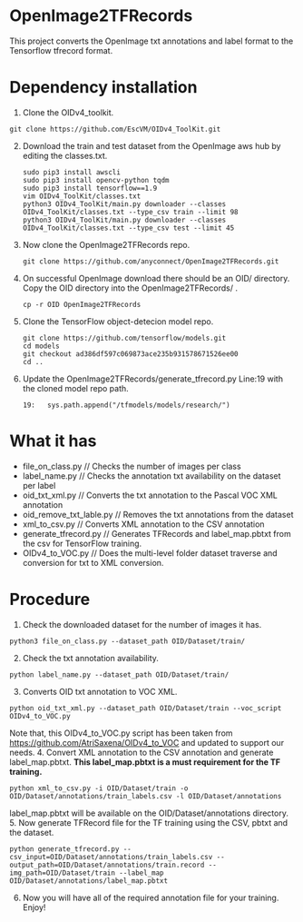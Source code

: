# OpenImage2TFRecords
This project converts the OpenImage txt annotations and label format to the Tensorflow tfrecord format.

# Dependency installation
1. Clone the OIDv4_toolkit.
  ```
  git clone https://github.com/EscVM/OIDv4_ToolKit.git
  ```
2. Download the train and test dataset from the OpenImage aws hub by editing the classes.txt.
   ```
   sudo pip3 install awscli
   sudo pip3 install opencv-python tqdm
   sudo pip3 install tensorflow==1.9
   vim OIDv4_ToolKit/classes.txt
   python3 OIDv4_ToolKit/main.py downloader --classes OIDv4_ToolKit/classes.txt --type_csv train --limit 98
   python3 OIDv4_ToolKit/main.py downloader --classes OIDv4_ToolKit/classes.txt --type_csv test --limit 45
   ```
3. Now clone the OpenImage2TFRecords repo.
   ```
   git clone https://github.com/anyconnect/OpenImage2TFRecords.git
   ```
4. On successful OpenImage download there should be an OID/ directory. Copy the OID directory into the OpenImage2TFRecords/ .
   ```
   cp -r OID OpenImage2TFRecords
   ```
5. Clone the TensorFlow object-detecion model repo.
   ```
   git clone https://github.com/tensorflow/models.git
   cd models
   git checkout ad386df597c069873ace235b931578671526ee00
   cd ..
   ```
6. Update the OpenImage2TFRecords/generate_tfrecord.py Line:19 with the cloned model repo path.
   ```
   19:   sys.path.append("/tfmodels/models/research/")
   ```
# What it has
-  file_on_class.py         // Checks the number of images per class
-  label_name.py            // Checks the annotation txt availability on the dataset per label
-  oid_txt_xml.py           // Converts the txt annotation to the Pascal VOC XML annotation
-  oid_remove_txt_lable.py  // Removes the txt annotations from the dataset
-  xml_to_csv.py            // Converts XML annotation to the CSV annotation
-  generate_tfrecord.py     // Generates TFRecords and label_map.pbtxt from the csv for TensorFlow training.
-  OIDv4_to_VOC.py          // Does the multi-level folder dataset traverse and conversion for txt to XML conversion.

# Procedure
1. Check the downloaded dataset for the number of images it has.
```
python3 file_on_class.py --dataset_path OID/Dataset/train/
```
2. Check the txt annotation availability.
```
python label_name.py --dataset_path OID/Dataset/train/
```
3. Converts OID txt annotation to VOC XML.
```
python oid_txt_xml.py --dataset_path OID/Dataset/train --voc_script OIDv4_to_VOC.py
```
Note that, this OIDv4_to_VOC.py script has been taken from https://github.com/AtriSaxena/OIDv4_to_VOC and updated to support our needs.
4. Convert XML annotation to the CSV annotation and generate label_map.pbtxt. **This label_map.pbtxt is a must requirement for the TF training.**
```
python xml_to_csv.py -i OID/Dataset/train -o OID/Dataset/annotations/train_labels.csv -l OID/Dataset/annotations
```
label_map.pbtxt will be available on the OID/Dataset/annotations directory.
5. Now generate TFRecord file for the TF training using the CSV, pbtxt and the dataset.
```
python generate_tfrecord.py --csv_input=OID/Dataset/annotations/train_labels.csv --output_path=OID/Dataset/annotations/train.record --img_path=OID/Dataset/train --label_map OID/Dataset/annotations/label_map.pbtxt
```
6. Now you will have all of the required annotation file for your training.
Enjoy!
